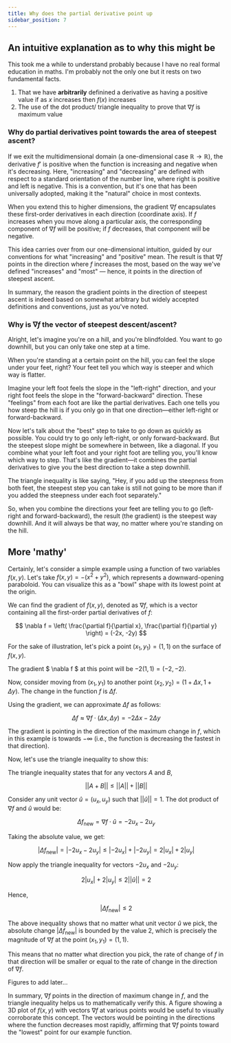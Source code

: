 ```yaml
---
title: Why does the partial derivative point up
sidebar_position: 7
---
```


## An intuitive explanation as to why this might be

This took me a while to understand probably because I have no real formal education in maths. I'm probably not the only one but it rests on two fundamental facts. 

1. That we have **arbitrarily** definined a derivative as having a positive value if as $x$ increases then $f(x)$ increases
2. The use of the dot product/ triangle inequality to prove that $\nabla f$ is maximum value

### Why do partial derivatives point towards the area of steepest ascent?
If we exit the multidimensional domain (a one-dimensional case $\mathbb{R} \rightarrow \mathbb{R}$), the derivative $f'$ is positive when the function is increasing and negative when it's decreasing. Here, "increasing" and "decreasing" are defined with respect to a standard orientation of the number line, where right is positive and left is negative. This is a convention, but it's one that has been universally adopted, making it the "natural" choice in most contexts.

When you extend this to higher dimensions, the gradient $\nabla f$ encapsulates these first-order derivatives in each direction (coordinate axis). If $f$ increases when you move along a particular axis, the corresponding component of $\nabla f$ will be positive; if $f$ decreases, that component will be negative.

This idea carries over from our one-dimensional intuition, guided by our conventions for what "increasing" and "positive" mean. The result is that $\nabla f$ points in the direction where $f$ increases the most, based on the way we've defined "increases" and "most" — hence, it points in the direction of steepest ascent. 

In summary, the reason the gradient points in the direction of steepest ascent is indeed based on somewhat arbitrary but widely accepted definitions and conventions, just as you've noted. 

### Why is $\nabla f$ the vector of steepest descent/ascent?
Alright, let's imagine you're on a hill, and you're blindfolded. You want to go downhill, but you can only take one step at a time. 

When you're standing at a certain point on the hill, you can feel the slope under your feet, right? Your feet tell you which way is steeper and which way is flatter. 

Imagine your left foot feels the slope in the "left-right" direction, and your right foot feels the slope in the "forward-backward" direction. These "feelings" from each foot are like the partial derivatives. Each one tells you how steep the hill is if you only go in that one direction—either left-right or forward-backward.

Now let's talk about the "best" step to take to go down as quickly as possible. You could try to go only left-right, or only forward-backward. But the steepest slope might be somewhere in between, like a diagonal. If you combine what your left foot and your right foot are telling you, you'll know which way to step. That's like the gradient—it combines the partial derivatives to give you the best direction to take a step downhill.

The triangle inequality is like saying, "Hey, if you add up the steepness from both feet, the steepest step you can take is still not going to be more than if you added the steepness under each foot separately."

So, when you combine the directions your feet are telling you to go (left-right and forward-backward), the result (the gradient) is the steepest way downhill. And it will always be that way, no matter where you're standing on the hill.

## More 'mathy'
Certainly, let's consider a simple example using a function of two variables $f(x, y)$. Let's take $f(x, y) = -(x^2 + y^2)$, which represents a downward-opening paraboloid. You can visualize this as a "bowl" shape with its lowest point at the origin.

We can find the gradient of $f(x, y)$, denoted as $\nabla f$, which is a vector containing all the first-order partial derivatives of $f$:

$$
\nabla f = \left( \frac{\partial f}{\partial x}, \frac{\partial f}{\partial y} \right) = (-2x, -2y)
$$

For the sake of illustration, let's pick a point $(x_1, y_1) = (1, 1)$ on the surface of $f(x, y)$.

The gradient $ \nabla f $ at this point will be $-2(1, 1) = (-2, -2)$.

Now, consider moving from $(x_1, y_1)$ to another point $(x_2, y_2) = (1 + \Delta x, 1 + \Delta y)$. The change in the function $f$ is $\Delta f$.

Using the gradient, we can approximate $\Delta f$ as follows:

$$
\Delta f \approx \nabla f \cdot (\Delta x, \Delta y) = -2\Delta x - 2\Delta y
$$

The gradient is pointing in the direction of the maximum change in $f$, which in this example is towards $-\infty$ (i.e., the function is decreasing the fastest in that direction).

Now, let's use the triangle inequality to show this:

The triangle inequality states that for any vectors $A$ and $B$,

$$
||A + B|| \leq ||A|| + ||B||
$$

Consider any unit vector $\hat{u} = (u_x, u_y)$ such that $||\hat{u}|| = 1$. The dot product of $\nabla f$ and $\hat{u}$ would be:

$$
\Delta f_{\text{new}} = \nabla f \cdot \hat{u} = -2u_x - 2u_y
$$

Taking the absolute value, we get:

$$
|\Delta f_{\text{new}}| = |-2u_x - 2u_y| \leq |-2u_x| + |-2u_y| = 2|u_x| + 2|u_y|
$$

Now apply the triangle inequality for vectors $-2u_x$ and $-2u_y$:

$$
2|u_x| + 2|u_y| \leq 2||\hat{u}|| = 2
$$

Hence,

$$
|\Delta f_{\text{new}}| \leq 2
$$

The above inequality shows that no matter what unit vector $\hat{u}$ we pick, the absolute change $|\Delta f_{\text{new}}|$ is bounded by the value 2, which is precisely the magnitude of $\nabla f$ at the point $(x_1, y_1) = (1, 1)$.

This means that no matter what direction you pick, the rate of change of $f$ in that direction will be smaller or equal to the rate of change in the direction of $\nabla f$.

Figures to add later...

In summary, $\nabla f$ points in the direction of maximum change in $f$, and the triangle inequality helps us to mathematically verify this. A figure showing a 3D plot of $f(x, y)$ with vectors $\nabla f$ at various points would be useful to visually corroborate this concept. The vectors would be pointing in the directions where the function decreases most rapidly, affirming that $\nabla f$ points toward the "lowest" point for our example function.